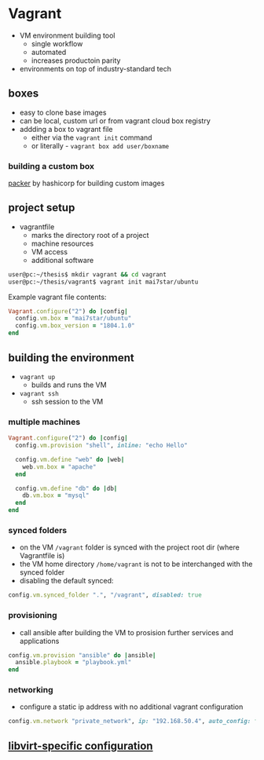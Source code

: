 # Vagrant

- VM environment building tool
    - single workflow
    - automated
    - increases productoin parity
- environments on top of industry-standard tech

## boxes

- easy to clone base images
- can be local, custom url or from vagrant cloud box registry
- addding a box to vagrant file
    - either via the `vagrant init` command
    - or literally - `vagrant box add user/boxname`

### building a custom box

[packer](https://github.com/hashicorp/packer) by hashicorp for building custom images

## project setup

- vagrantfile
    - marks the directory root of a project
    - machine resources
    - VM access
    - additional software

```bash
user@pc:~/thesis$ mkdir vagrant && cd vagrant
user@pc:~/thesis/vagrant$ vagrant init mai7star/ubuntu
```

Example vagrant file contents:
```ruby
Vagrant.configure("2") do |config|
  config.vm.box = "mai7star/ubuntu"
  config.vm.box_version = "1804.1.0"
end
```

## building the environment

- `vagrant up`
    - builds and runs the VM
- `vagrant ssh`
    - ssh session to the VM

### multiple machines

```ruby
Vagrant.configure("2") do |config|
  config.vm.provision "shell", inline: "echo Hello"

  config.vm.define "web" do |web|
    web.vm.box = "apache"
  end

  config.vm.define "db" do |db|
    db.vm.box = "mysql"
  end
end
```

### synced folders

- on the VM `/vagrant` folder is synced with the project root dir (where Vagrantfile is)
- the VM home directory `/home/vagrant` is not to be interchanged with the synced folder
- disabling the default synced:
```ruby
config.vm.synced_folder ".", "/vagrant", disabled: true
```


### provisioning

- call ansible after building the VM to prosision further services and applications
```ruby
config.vm.provision "ansible" do |ansible|
  ansible.playbook = "playbook.yml"
end
```

### networking

- configure a static ip address with no additional vagrant configuration
```ruby
config.vm.network "private_network", ip: "192.168.50.4", auto_config: false
```

## [libvirt-specific configuration](./vagrant_libvirt.md)
